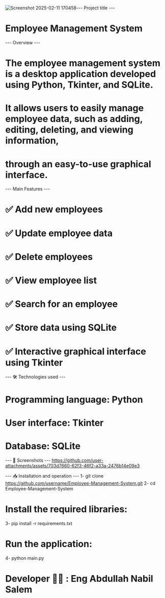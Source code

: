 ![Screenshot 2025-02-11 170458](https://github.com/user-attachments/assets/63b4d913-5545-4d0f-b6c5-65b1498410d0)--- Project title ---
# Employee Management System
--- Overview ---
# The employee management system is a desktop application developed using Python, Tkinter, and SQLite. 
# It allows users to easily manage employee data, such as adding, editing, deleting, and viewing information, 
# through an easy-to-use graphical interface.

--- Main Features ---
# ✅ Add new employees
# ✅ Update employee data
# ✅ Delete employees
# ✅ View employee list
# ✅ Search for an employee
# ✅ Store data using SQLite
# ✅ Interactive graphical interface using Tkinter

--- 🛠️ Technologies used ---
# Programming language: Python
# User interface: Tkinter
# Database: SQLite

--- 📸 Screenshots ---
https://github.com/user-attachments/assets/703d7660-62f3-46f2-a33a-2476b14e09e3

--- 📥 Installation and operation ---
1- git clone https://github.com/username/Employee-Management-System.git
2- cd Employee-Management-System
# Install the required libraries:
3- pip install -r requirements.txt
# Run the application:
4- python main.py

# Developer 👨‍💻 : Eng Abdullah Nabil Salem

